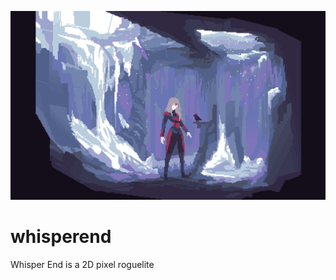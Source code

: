 ![Alone is how the whisper ends](https://github.com/sefemuza/whisperend/blob/master/gamedev/art/conceptart/scene-alone%20is%20how%20the%20whisper%20ends%20no%20HUD.png?raw=true)
# whisperend
Whisper End is a 2D pixel roguelite
